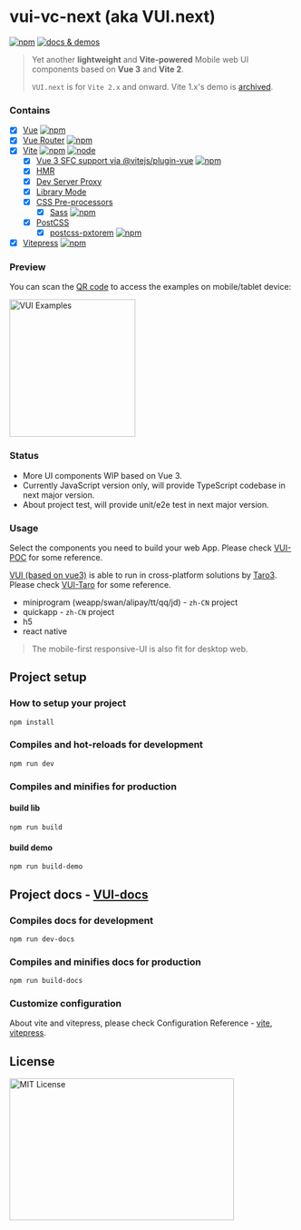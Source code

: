 # vui-vc-next (aka VUI.next)

[![npm](https://img.shields.io/npm/v/vui-vc-next)](https://www.npmjs.com/package/vui-vc-next) <a href="https://nikoni.top/vui-vc-next/" target="_blank"><img src="https://img.shields.io/static/v1?label=&message=docs%20%26%20demos&color=3366cc" alt="docs & demos" /></a>

> Yet another **lightweight** and **Vite-powered** Mobile web UI components based on **Vue 3** and **Vite 2**.
>
> `VUI.next` is for `Vite 2.x` and onward. Vite 1.x's demo is [archived](https://www.npmjs.com/package/vui-vc-next?activeTab=versions).

### Contains

- [x] [Vue](https://v3.vuejs.org/) [![npm](https://img.shields.io/npm/v/vue/next.svg)](https://www.npmjs.com/package/vue/v/next)
- [x] [Vue Router](https://router.vuejs.org/) [![npm](https://img.shields.io/npm/v/vue-router/next.svg)](https://www.npmjs.com/package/vue-router/v/next)
- [x] [Vite](https://github.com/vitejs/vite) [![npm](https://img.shields.io/npm/v/vite.svg)](https://www.npmjs.com/package/vite) [![node](https://img.shields.io/node/v/vite.svg)](https://nodejs.org/en/about/releases/)
  - [x] [Vue 3 SFC support via @vitejs/plugin-vue](https://github.com/vitejs/vite/tree/main/packages/plugin-vue) [![npm](https://img.shields.io/npm/v/@vitejs/plugin-vue.svg)](https://npmjs.com/package/@vitejs/plugin-vue)
  - [x] [HMR](https://vitejs.dev/guide/features.html#hot-module-replacement)
  - [x] [Dev Server Proxy](https://vitejs.dev/config/#server-proxy)
  - [x] [Library Mode](https://vitejs.dev/guide/build.html#library-mode)
  - [x] [CSS Pre-processors](https://vitejs.dev/guide/features.html#css-pre-processors)
    - [x] [Sass](https://sass-lang.com/) [![npm](https://img.shields.io/pub/v/sass.svg)](https://www.npmjs.com/package/sass)
  - [x] [PostCSS](https://vitejs.dev/guide/features.html#postcss)
    - [x] [postcss-pxtorem](https://github.com/cuth/postcss-pxtorem) [![npm](https://badge.fury.io/js/postcss-pxtorem.svg)](https://www.npmjs.com/package/postcss-pxtorem)
- [x] [Vitepress](https://github.com/vuejs/vitepress) [![npm](https://img.shields.io/npm/v/vitepress)](https://www.npmjs.com/package/vitepress)

### Preview

You can scan the [QR code](https://nikoni.top/images/vui-vc-qrcode.png) to access the examples on mobile/tablet device:

<img src="https://nikoni.top/images/vui-vc-qrcode.png" alt="VUI Examples" width="222" height="242"/>

### Status

- More UI components WIP based on Vue 3.
- Currently JavaScript version only, will provide TypeScript codebase in next major version.
- About project test, will provide unit/e2e test in next major version.

### Usage

Select the components you need to build your web App. Please check [VUI-POC](https://github.com/bluepower/vui-poc) for some reference.

[VUI (based on vue3)](https://github.com/bluepower/vui-vc-next) is able to run in cross-platform solutions by [Taro3](https://github.com/NervJS/taro). Please check [VUI-Taro](https://github.com/bluepower/vui-taro) for some reference.
- miniprogram (weapp/swan/alipay/tt/qq/jd) - `zh-CN` project
- quickapp - `zh-CN` project
- h5
- react native

> The mobile-first responsive-UI is also fit for desktop web.

## Project setup

### How to setup your project
```
npm install
```

### Compiles and hot-reloads for development
```
npm run dev
```

### Compiles and minifies for production

#### build lib
```
npm run build
```

#### build demo
```
npm run build-demo
```

## Project docs - [VUI-docs](https://nikoni.top/vui-vc-next/docs)

### Compiles docs for development
```
npm run dev-docs
```

### Compiles and minifies docs for production
```
npm run build-docs
```

### Customize configuration

About vite and vitepress, please check Configuration Reference - [vite](https://vitejs.dev/config/), [vitepress](https://vitepress.vuejs.org).

## License

<img src="https://nikoni.top/images/niko-mit.png" alt="MIT License" width="396" height="250"/>
